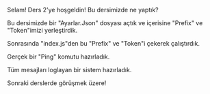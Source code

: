 Selam! Ders 2'ye hoşgeldin! Bu dersimizde ne yaptık?

Bu dersimizde bir "Ayarlar.Json" dosyası açtık ve içerisine "Prefix" ve "Token"imizi yerleştirdik.

Sonrasında "index.js"den bu "Prefix" ve "Token"i çekerek çalıştırdık.

Gerçek bir "Ping" komutu hazırladık.

Tüm mesajları loglayan bir sistem hazırladık.

Sonraki derslerde görüşmek üzere!
